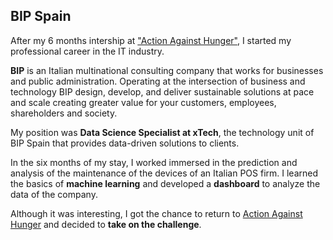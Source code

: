 ## BIP Spain

After my 6 months intership at ["Action Against Hunger"](/ach), I started my professional career in the IT industry.

**BIP** is an Italian multinational consulting company that works for businesses and public administration. Operating at the intersection of business and technology BIP design, develop, and deliver sustainable solutions at pace and scale creating greater value for your customers, employees, shareholders and society. 

My position was **Data Science Specialist at xTech**, the technology unit of BIP Spain that provides data-driven solutions to clients.

In the six months of my stay, I worked immersed in the prediction and analysis of the maintenance of the devices of an Italian POS firm. I learned the basics of **machine learning** and developed a **dashboard** to analyze the data of the company.

Although it was interesting, I got the chance to return to [Action Against Hunger](/ach) and decided to **take on the challenge**.